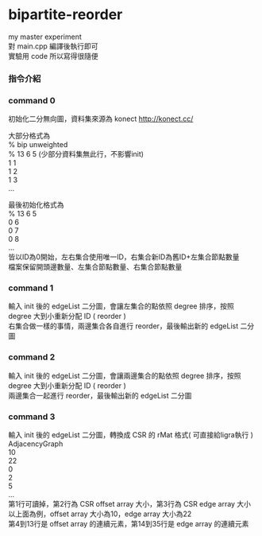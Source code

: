 # bipartite-reorder
my master experiment  
對 main.cpp 編譯後執行即可  
實驗用 code 所以寫得很隨便  

### 指令介紹
### command 0
初始化二分無向圖，資料集來源為 konect http://konect.cc/

大部分格式為  
% bip unweighted  
% 13 6 5 (少部分資料集無此行，不影響init)  
1 1  
1 2  
1 3  
...  
  
最後初始化格式為  
% 13 6 5  
0 6  
0 7  
0 8  
...  
皆以ID為0開始，左右集合使用唯一ID，右集合新ID為舊ID+左集合節點數量  
檔案保留開頭邊數量、左集合節點數量、右集合節點數量  

### command 1
輸入 init 後的 edgeList 二分圖，會讓左集合的點依照 degree 排序，按照 degree 大到小重新分配 ID ( reorder )  
右集合做一樣的事情，兩邊集合各自進行 reorder，最後輸出新的 edgeList 二分圖  

### command 2
輸入 init 後的 edgeList 二分圖，會讓兩邊集合的點依照 degree 排序，按照 degree 大到小重新分配 ID ( reorder )  
兩邊集合一起進行 reorder，最後輸出新的 edgeList 二分圖

### command 3
輸入 init 後的 edgeList 二分圖，轉換成 CSR 的 rMat 格式( 可直接給ligra執行 )  
AdjacencyGraph  
10  
22  
0  
2  
5  
...  
第1行可讀掉，第2行為 CSR offset array 大小，第3行為 CSR edge array 大小  
以上面為例，offset array 大小為10，edge array 大小為22  
第4到13行是 offset array 的連續元素，第14到35行是 edge array 的連續元素  
